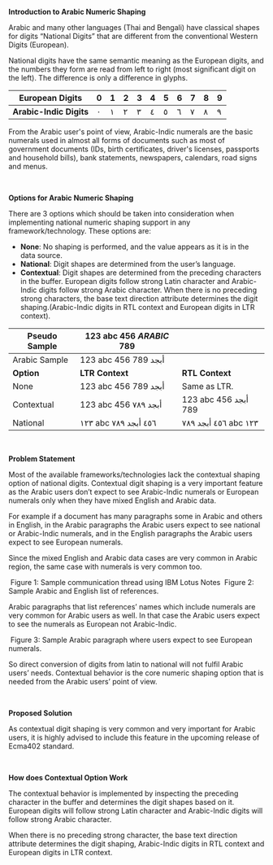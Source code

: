 
**Introduction to Arabic Numeric Shaping**

Arabic and many other languages (Thai and Bengali) have classical shapes for digits “National Digits” that are different from the conventional Western Digits (European).

National digits have the same semantic meaning as the European digits, and the numbers they form are read from left to right (most significant digit on the left). The difference is only a difference in glyphs.

| European Digits | 0 | 1 | 2 | 3 | 4 | 5 | 6 | 7 | 8 | 9 |
| ------------ |----------|----------|----------|----------|----------|----------|----------|----------|----------|----------|
| **Arabic-Indic Digits** | &#x660; | &#x661; | &#x662; | &#x663; | &#x664; | &#x665; | &#x666; | &#x667; | &#x668; | &#x669; |


From the Arabic user's point of view, Arabic-Indic numerals are the basic numerals used in almost all forms of documents such as most of government documents (IDs, birth certificates, driver's licenses, passports and household bills), bank statements, newspapers, calendars, road signs and menus.

<br>

**Options for Arabic Numeric Shaping**

There are 3 options which should be taken into consideration when implementing national numeric shaping support in any framework/technology. These options are:

- **None**: No shaping is performed, and the value appears as it is in the data source.
- **National**: Digit shapes are determined from the user’s language.
- **Contextual**: Digit shapes are determined from the preceding characters in the buffer. European digits follow strong Latin character and Arabic-Indic digits follow strong Arabic character.
When there is no preceding strong characters, the base text direction attribute determines the digit shaping.(Arabic-Indic digits in RTL context and European digits in LTR context).


| Pseudo Sample | 123 abc 456 *ARABIC* 789  ||
| ------------ |----------|----------|
| Arabic Sample | 123 abc 456 أبجد 789 ||
| **Option** | **LTR Context** | **RTL Context** |
| None | 123 abc 456 أبجد 789  | Same as LTR. |
| Contextual | 123 abc 456 أبجد &#x667;&#x668;&#x669; | 123 abc 456 أبجد 789 |
| National | &#x661;&#x662;&#x663; abc &#x664;&#x665;&#x666; أبجد &#x667;&#x668;&#x669;‬ | ‫&#x661;&#x662;&#x663; abc &#x664;&#x665;&#x666; أبجد &#x667;&#x668;&#x669;‬ |

<br>

**Problem Statement**

Most of the available frameworks/technologies lack the contextual shaping option of national digits. Contextual digit shaping is a very important feature as the Arabic users don’t expect to see Arabic-Indic numerals or European numerals only when they have mixed English and Arabic data. 

For example if a document has many paragraphs some in Arabic and others in English, in the Arabic paragraphs the Arabic users expect to see national or Arabic-Indic numerals, and in the English paragraphs the Arabic users expect to see European numerals.

Since the mixed English and Arabic data cases are very common in Arabic region, the same case with numerals is very common too.


<image>
Figure 1: Sample communication thread using IBM Lotus Notes

<image>
Figure 2: Sample Arabic and English list of references.


Arabic paragraphs that list references’ names which include numerals are very common for Arabic users as well. In that case the Arabic users expect to see the numerals as European not Arabic-Indic.

<image>
Figure 3: Sample Arabic paragraph where users expect to see European numerals.

So direct conversion of digits from latin to national will not fulfil Arabic users’ needs. Contextual behavior is the core numeric shaping option that is needed from the Arabic users’ point of view.

<br> 

**Proposed Solution**

As contextual digit shaping is very common and very important for Arabic users, it is highly advised to include this feature in the upcoming release of Ecma402 standard.

<br>

**How does Contextual Option Work**

The contextual behavior is implemented by inspecting the preceding character in the buffer and determines the digit shapes based on it. European digits will follow strong Latin character and Arabic-Indic digits will follow strong Arabic character.

When there is no preceding strong character, the base text direction attribute determines the digit shaping, Arabic-Indic digits in RTL context and European digits in LTR context.

 
